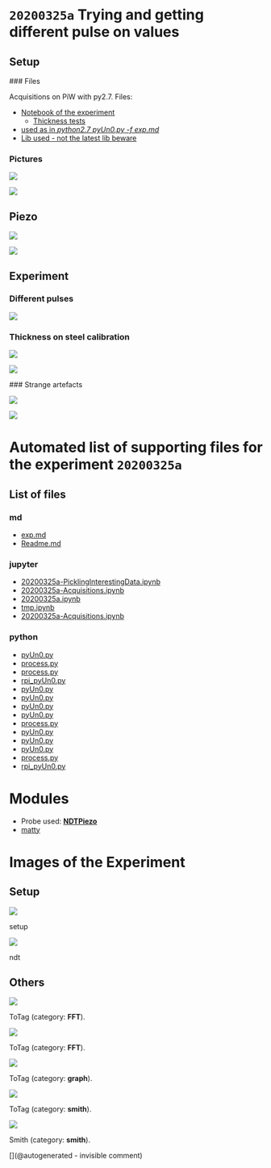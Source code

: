 # `20200325a` Trying and getting different pulse on values

## Setup

### Files

Acquisitions on PiW with py2.7. Files:

* [Notebook of the experiment](/matty/20200325a/20200325a.ipynb)
  * [Thickness tests](/matty/20200325a/20200325a-Acquisitions.ipynb)
* [used as in _python2.7 pyUn0.py -f exp.md_](/matty/20200325a/exp.md)
* [Lib used - not the latest lib beware](/matty/20200325a/pyUn0.py)

### Pictures

![](/matty/20200325a/P_20200325_155623_p.jpg)

![](/matty/20200325a/P_20200325_155649_p.jpg)

## Piezo

![](/matty/20200325a/piezo_caracs/RX_path.png)

![](/matty/20200325a/piezo_caracs/TX_path.png)


## Experiment

### Different pulses

![](/matty/20200325a/pulse_width.png)

### Thickness on steel calibration

![](/matty/20200325a/hilbert_thickness_measurement.png)

![](/matty/20200325a/thickness.png)

### Strange artefacts

![](/matty/20200325a/images/2DArray_20200325a-12.jpg)

![](/matty/20200325a/images/20200325a-3-fft.jpg)



# Automated list of supporting files for the __experiment `20200325a`__

## List of files

### md

* [exp.md](/matty/20200325a/exp.md)
* [Readme.md](/matty/20200325a/Readme.md)


### jupyter

* [20200325a-PicklingInterestingData.ipynb](/matty/20200416a/20200325a-PicklingInterestingData.ipynb)
* [20200325a-Acquisitions.ipynb](/matty/20200325a/20200325a-Acquisitions.ipynb)
* [20200325a.ipynb](/matty/20200325a/20200325a.ipynb)
* [tmp.ipynb](/tmp.ipynb)
* [20200325a-Acquisitions.ipynb](/matty/20200416a/20200325a-Acquisitions.ipynb)


### python

* [pyUn0.py](/lit3rick/20201008a/un0rick_50v/pyUn0.py)
* [process.py](/matty/20200508a/process.py)
* [process.py](/matty/20200605a/process.py)
* [rpi_pyUn0.py](/matty/20200416a/rpi_pyUn0.py)
* [pyUn0.py](/matty/LawA/comparatif/data/pyUn0.py)
* [pyUn0.py](/matty/20200508a/pyUn0.py)
* [pyUn0.py](/matty/20200418a/pyUn0.py)
* [pyUn0.py](/matty/20200605a/pyUn0.py)
* [process.py](/matty/20200608a/process.py)
* [pyUn0.py](/matty/20200608a/pyUn0.py)
* [pyUn0.py](/matty/20200416a/pyUn0.py)
* [pyUn0.py](/matty/20200325a/pyUn0.py)
* [process.py](/matty/20200418a/process.py)
* [rpi_pyUn0.py](/matty/20200418a/rpi_pyUn0.py)





# Modules

* Probe used: __[NDTPiezo](/include/probes/auto/NDTPiezo.md)__
* [matty](/matty/)




# Images of the Experiment

## Setup

![](/matty/20200325a/P_20200325_155623_p.jpg)

setup

![](/matty/20200325a/P_20200325_155649_p.jpg)

ndt

## Others

![](/matty/20200325a/images/20200325a-3-fft.jpg)

ToTag (category: __FFT__).

![](/matty/20200325a/images/20200325a-6-fft.jpg)

ToTag (category: __FFT__).

![](/matty/20200325a/max_lines.png)

ToTag (category: __graph__).

![](/matty/20200325a/piezo_caracs/RX_path.png)

ToTag (category: __smith__).

![](/matty/20200325a/piezo_caracs/TX_path.png)

Smith (category: __smith__).










[](@autogenerated - invisible comment)